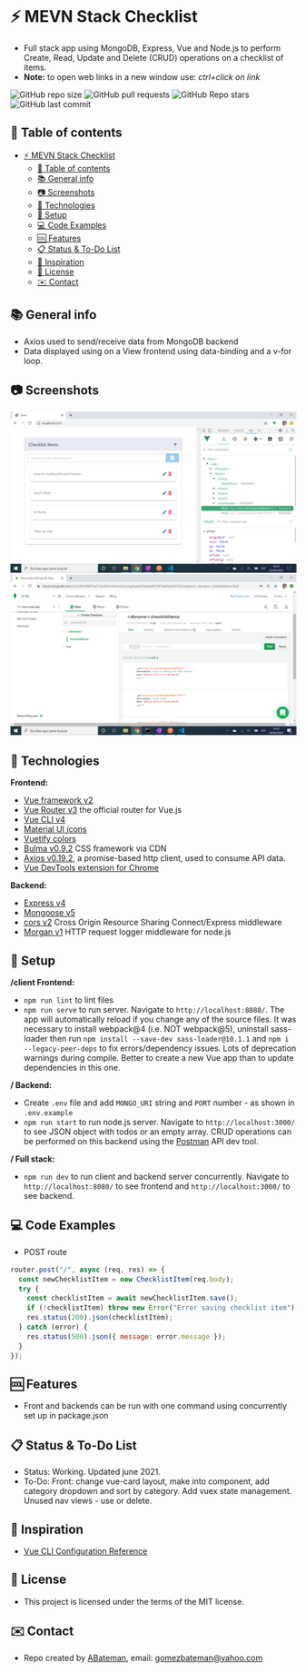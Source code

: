 # :zap: MEVN Stack Checklist

* Full stack app using MongoDB, Express, Vue and Node.js to perform Create, Read, Update and Delete (CRUD) operations on a checklist of items.
* **Note:** to open web links in a new window use: _ctrl+click on link_

![GitHub repo size](https://img.shields.io/github/repo-size/AndrewJBateman/mevn-stack-checklist?style=plastic)
![GitHub pull requests](https://img.shields.io/github/issues-pr/AndrewJBateman/mevn-stack-checklist?style=plastic)
![GitHub Repo stars](https://img.shields.io/github/stars/AndrewJBateman/mevn-stack-checklist?style=plastic)
![GitHub last commit](https://img.shields.io/github/last-commit/AndrewJBateman/mevn-stack-checklist?style=plastic)

## :page_facing_up: Table of contents

* [:zap: MEVN Stack Checklist](#zap-mevn-stack-checklist)
  * [:page_facing_up: Table of contents](#page_facing_up-table-of-contents)
  * [:books: General info](#books-general-info)
  * [:camera: Screenshots](#camera-screenshots)
  * [:signal_strength: Technologies](#signal_strength-technologies)
  * [:floppy_disk: Setup](#floppy_disk-setup)
  * [:computer: Code Examples](#computer-code-examples)
  * [:cool: Features](#cool-features)
  * [:clipboard: Status & To-Do List](#clipboard-status--to-do-list)
  * [:clap: Inspiration](#clap-inspiration)
  * [:file_folder: License](#file_folder-license)
  * [:envelope: Contact](#envelope-contact)

## :books: General info

* Axios used to send/receive data from MongoDB backend
* Data displayed using on a View frontend using data-binding and a v-for loop.

## :camera: Screenshots

![Example screenshot](./img/frontend.png)
![Example screenshot](./img/mongodb.png)

## :signal_strength: Technologies

**Frontend:**

* [Vue framework v2](https://vuejs.org/)
* [Vue Router v3](https://router.vuejs.org/) the official router for Vue.js
* [Vue CLI v4](https://cli.vuejs.org/)
* [Material UI icons](https://material.io/resources/icons/?style=baseline)
* [Vuetify colors](https://vuetifyjs.com/en/styles/colors/#colors)
* [Bulma v0.9.2](https://bulma.io/) CSS framework via CDN
* [Axios v0.19.2](https://github.com/axios/axios), a promise-based http client, used to consume API data.
* [Vue DevTools extension for Chrome](https://chrome.google.com/webstore/detail/vuejs-devtools/nhdogjmejiglipccpnnnanhbledajbpd)

**Backend:**

* [Express v4](https://expressjs.com/)
* [Mongoose v5](https://mongoosejs.com/)
* [cors v2](https://www.npmjs.com/package/cors) Cross Origin Resource Sharing Connect/Express middleware
* [Morgan v1](https://www.npmjs.com/package/morgan) HTTP request logger middleware for node.js

## :floppy_disk: Setup

**/client Frontend:**

* `npm run lint` to lint files
* `npm run serve` to run server. Navigate to `http://localhost:8080/`. The app will automatically reload if you change any of the source files. It was necessary to install webpack@4 (i.e. NOT webpack@5), uninstall sass-loader then run `npm install --save-dev sass-loader@10.1.1` and `npm i --legacy-peer-deps` to fix errors/dependency issues. Lots of deprecation warnings during compile. Better to create a new Vue app than to update dependencies in this one.

**/ Backend:**

* Create `.env` file and add `MONGO_URI` string and `PORT` number - as shown in `.env.example`
* `npm run start` to run node.js server. Navigate to `http://localhost:3000/` to see JSON object with todos or an empty array. CRUD operations can be performed on this backend using the [Postman](https://www.postman.com/) API dev tool.

**/ Full stack:**

* `npm run dev` to run client and backend server concurrently. Navigate to `http://localhost:8080/` to see frontend and `http://localhost:3000/` to see backend.

## :computer: Code Examples

* POST route

```javascript
router.post("/", async (req, res) => {
  const newChecklistItem = new ChecklistItem(req.body);
  try {
    const checklistItem = await newChecklistItem.save();
    if (!checklistItem) throw new Error("Error saving checklist item");
    res.status(200).json(checklistItem);
  } catch (error) {
    res.status(500).json({ message: error.message });
  }
});
```

## :cool: Features

* Front and backends can be run with one command using concurrently set up in package.json

## :clipboard: Status & To-Do List

* Status: Working. Updated june 2021.
* To-Do: Front: change vue-card layout, make into component, add category dropdown and sort by category. Add vuex state management. Unused nav views - use or delete.

## :clap: Inspiration

* [Vue CLI Configuration Reference](https://cli.vuejs.org/config/#devserver-proxy)

## :file_folder: License

* This project is licensed under the terms of the MIT license.

## :envelope: Contact

* Repo created by [ABateman](https://github.com/AndrewJBateman), email: gomezbateman@yahoo.com
